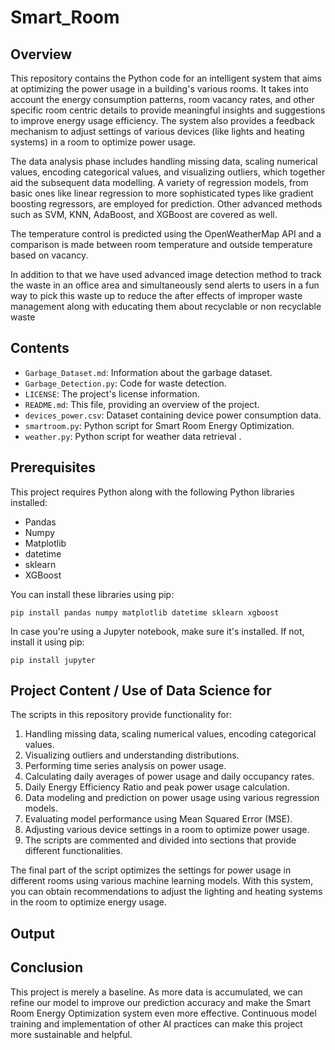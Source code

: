 # Smart_Room

## Overview

This repository contains the Python code for an intelligent system that aims at optimizing the power usage in a building's various rooms. It takes into account the energy consumption patterns, room vacancy rates, and other specific room centric details to provide meaningful insights and suggestions to improve energy usage efficiency. The system also provides a feedback mechanism to adjust settings of various devices (like lights and heating systems) in a room to optimize power usage.

The data analysis phase includes handling missing data, scaling numerical values, encoding categorical values, and visualizing outliers, which together aid the subsequent data modelling. A variety of regression models, from basic ones like linear regression to more sophisticated types like gradient boosting regressors, are employed for prediction. Other advanced methods such as SVM, KNN, AdaBoost, and XGBoost are covered as well.

The temperature control is predicted using the OpenWeatherMap API and a comparison is made between room temperature and outside temperature based on vacancy. 

In addition to that we have used advanced image detection method to track the waste in an office area and simultaneously send alerts to users in a fun way to pick this waste up to reduce the after effects of improper waste management along with educating them about recyclable or non recyclable waste

## Contents

- `Garbage_Dataset.md`: Information about the garbage dataset.
- `Garbage_Detection.py`: Code for waste detection.
- `LICENSE`: The project's license information.
- `README.md`: This file, providing an overview of the project.
- `devices_power.csv`: Dataset containing device power consumption data.
- `smartroom.py`: Python script for Smart Room Energy Optimization.
- `weather.py`: Python script for weather data retrieval .

## Prerequisites

This project requires Python along with the following Python libraries installed:

- Pandas
- Numpy
- Matplotlib
- datetime
- sklearn
- XGBoost

You can install these libraries using pip:

`pip install pandas numpy matplotlib datetime sklearn xgboost`

In case you're using a Jupyter notebook, make sure it's installed. If not, install it using pip:

`pip install jupyter`


## Project Content / Use of Data Science for 
The scripts in this repository provide functionality for:

1. Handling missing data, scaling numerical values, encoding categorical values.
2. Visualizing outliers and understanding distributions.
3. Performing time series analysis on power usage.
4. Calculating daily averages of power usage and daily occupancy rates.
5. Daily Energy Efficiency Ratio and peak power usage calculation.
6. Data modeling and prediction on power usage using various regression models.
7. Evaluating model performance using Mean Squared Error (MSE).
8. Adjusting various device settings in a room to optimize power usage.
9. The scripts are commented and divided into sections that provide different functionalities.

The final part of the script optimizes the settings for power usage in different rooms using various machine learning models. With this system, you can obtain recommendations to adjust the lighting and heating systems in the room to optimize energy usage.

## Output

## Conclusion
This project is merely a baseline. As more data is accumulated, we can refine our model to improve our prediction accuracy and make the Smart Room Energy Optimization system even more effective. Continuous model training and implementation of other AI practices can make this project more sustainable and helpful.

